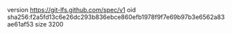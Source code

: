 version https://git-lfs.github.com/spec/v1
oid sha256:f2a5fd13c6e26dc293b836ebce860efb1978f9f7e69b97b3e6562a83ae61af53
size 3200
